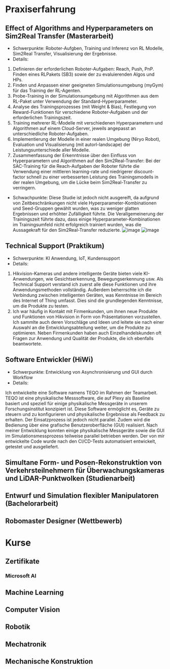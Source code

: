 # Praxiserfahrung

## Effect of Algorithms and Hyperparameters on Sim2Real Transfer (Masterarbeit)
- Schwerpunkte: Roboter-Aufgben, Training und Inferenz von RL Modelle, Sim2Real Transfer, Visualisierung der Ergebnisse.
- Details:
1. Definieren der erforderlichen Roboter-Aufgaben: Reach, Push, PnP. Finden eines RLPakets (SB3) sowie der zu evaluierenden Algos und HPs.
2. Finden und Anpassen einer geeigneten Simulationsumgebung (myGym) für das Training der RL-Agenten.
3. Probe-Training in der Simulationsumgebung mit Algorithmen aus dem RL-Paket unter Verwendung der Standard-Hyperparameter.
4. Analyse des Trainingsprozesses (mit Weight & Bias), Festlegung von Reward-Funktionen für verschiedene Roboter-Aufgaben und der erforderlichen Trainingszeit.
5. Training mehrerer RL-Modelle mit verschiedenen Hyperparametern und Algorithmen auf einem Cloud-Server, jeweils angepasst an unterschiedliche Roboter-Aufgaben.
6. Implementierung der Modelle in einer realen Umgebung (Niryo Robot), Evaluation und Visualisierung (mit autorl-landscape) der Leistungsunterschiede aller Modelle.
7. Zusammenfassung der Erkenntnisse über den Einfluss von Hyperparametern und Algorithmen auf den Sim2Real-Transfer: Bei der SAC-Training für die Reach-Aufgaben der Roboter führte die Verwendung einer mittleren learning-rate und niedrigerer discount-factor schnell zu einer verbesserten Leistung des Trainingsmodells in der realen Umgebung, um die Lücke beim Sim2Real-Transfer zu verringern.
- Schwachpunkte: Diese Studie ist jedoch nicht ausgereift, da aufgrund von Zeitbeschränkungen nicht viele Hyperparameter-Kombinationen und Seed-Gruppen gewählt wurden, was zu weniger glatten Ergebnissen und erhöhter Zufälligkeit führte. Die Verallgemeinerung der Trainingszeit führte dazu, dass einige Hyperparameter-Kombinationen im Trainingsumfeld nicht erfolgreich trainiert wurden, was die Aussagekraft für den Sim2Real-Transfer reduzierte.
![image](https://github.com/engineerkong/Learning_Notes/assets/89781823/133bc288-7434-4ce3-b782-0e7ff6f3b43c)
![image](https://github.com/engineerkong/Learning_Notes/assets/89781823/fb065914-6584-447a-8064-cc022dcaed1c)

## Technical Support (Praktikum)
- Schwerpunkte: KI Anwendung, IoT, Kundensupport
- Details:
1. Hikvision-Kameras und andere intelligente Geräte bieten viele KI-Anwendungen, wie Gesichtserkennung, Bewegungserkennung usw. Als Technical Support verstand ich zuerst alle diese Funktionen und ihre Anwendungsmethoden vollständig. Außerdem beherrschte ich die Verbindung zwischen intelligenten Geräten, was Kenntnisse im Bereich des Internet of Thing umfasst. Dies sind die grundlegenden Kenntnisse, um die Produkte zu testen.
2. Ich war häufig in Kontakt mit Firmenkunden, um ihnen neue Produkte und Funktionen von Hikvision in Form von Präsentationen vorzustellen. Ich sammlte auch deren Vorschläge und Ideen und leitete sie nach einer Auswahl an die Entwicklungsabteilung weiter, um die Produkte zu optimieren. Neben Firmenkunden haben auch Einzelhandelskunden oft Fragen zur Anwendung und Qualität der Produkte, die ich ebenfalls beantwortete.

## Software Entwickler (HiWi)
- Schwerpunkte: Entwicklung von Asynchronisierung und GUI durch Workflow
- Details:

Ich entwickelte eine Software namens TEQO im Rahmen der Teamarbeit. TEQO ist eine physikalische Messsoftware, die auf Plexy als Baseline basiert und speziell für einige physikalische Messgeräte in unserem Forschungsinstitut konzipiert ist. Diese Software ermöglicht es, Geräte zu steuern und zu konfigurieren und physikalische Ergebnisse als Feedback zu erhalten. Der Einsatzprozess ist jedoch nicht parallel. Zudem wird die Bedienung über eine grafische Benutzeroberfläche (GUI) realisiert. Nach meiner Entwicklung konnten einige physikalische Messgeräte sowie die GUI im Simulationsmessprozess teilweise parallel betrieben werden. Der von mir entwickelte Code wurde nach den CI/CD-Tests automatisiert entwickelt, getestet und ausgeliefert.

## Simultane Form- und Posen-Rekonstruktion von Verkehrsteilnehmern für Überwachungskameras und LiDAR-Punktwolken (Studienarbeit)

## Entwurf und Simulation flexibler Manipulatoren (Bachelorarbeit)

## Robomaster Designer (Wettbewerb)

# Kurse

## Zertifikate
### Microsoft AI

## Machine Learning

## Computer Vision

## Robotik

## Mechatronik

## Mechanische Konstruktion
